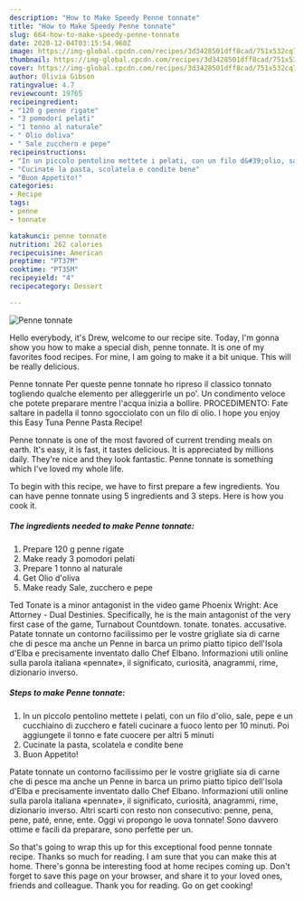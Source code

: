 ```yaml
---
description: "How to Make Speedy Penne tonnate"
title: "How to Make Speedy Penne tonnate"
slug: 664-how-to-make-speedy-penne-tonnate
date: 2020-12-04T03:15:54.960Z
image: https://img-global.cpcdn.com/recipes/3d3428501dff8cad/751x532cq70/penne-tonnate-recipe-main-photo.jpg
thumbnail: https://img-global.cpcdn.com/recipes/3d3428501dff8cad/751x532cq70/penne-tonnate-recipe-main-photo.jpg
cover: https://img-global.cpcdn.com/recipes/3d3428501dff8cad/751x532cq70/penne-tonnate-recipe-main-photo.jpg
author: Olivia Gibson
ratingvalue: 4.7
reviewcount: 19765
recipeingredient:
- "120 g penne rigate"
- "3 pomodori pelati"
- "1 tonno al naturale"
- " Olio doliva"
- " Sale zucchero e pepe"
recipeinstructions:
- "In un piccolo pentolino mettete i pelati, con un filo d&#39;olio, sale, pepe e un cucchiaino di zucchero e fateli cucinare a fuoco lento per 10 minuti. Poi aggiungete il tonno e fate cuocere per altri 5 minuti"
- "Cucinate la pasta, scolatela e condite bene"
- "Buon Appetito!"
categories:
- Recipe
tags:
- penne
- tonnate

katakunci: penne tonnate 
nutrition: 262 calories
recipecuisine: American
preptime: "PT37M"
cooktime: "PT35M"
recipeyield: "4"
recipecategory: Dessert

---
```



![Penne tonnate](https://img-global.cpcdn.com/recipes/3d3428501dff8cad/751x532cq70/penne-tonnate-recipe-main-photo.jpg)

Hello everybody, it's Drew, welcome to our recipe site. Today, I'm gonna show you how to make a special dish, penne tonnate. It is one of my favorites food recipes. For mine, I am going to make it a bit unique. This will be really delicious.

Penne tonnate Per queste penne tonnate ho ripreso il classico tonnato togliendo qualche elemento per alleggerirle un po&#39;. Un condimento veloce che potete preparare mentre l&#39;acqua inizia a bollire. PROCEDIMENTO: Fate saltare in padella il tonno sgocciolato con un filo di olio. I hope you enjoy this Easy Tuna Penne Pasta Recipe!

Penne tonnate is one of the most favored of current trending meals on earth. It's easy, it is fast, it tastes delicious. It is appreciated by millions daily. They're nice and they look fantastic. Penne tonnate is something which I've loved my whole life.


To begin with this recipe, we have to first prepare a few ingredients. You can have penne tonnate using 5 ingredients and 3 steps. Here is how you cook it.

<!--inarticleads1-->

##### The ingredients needed to make Penne tonnate:

1. Prepare 120 g penne rigate
1. Make ready 3 pomodori pelati
1. Prepare 1 tonno al naturale
1. Get  Olio d&#39;oliva
1. Make ready  Sale, zucchero e pepe


Ted Tonate is a minor antagonist in the video game Phoenix Wright: Ace Attorney - Dual Destinies. Specifically, he is the main antagonist of the very first case of the game, Turnabout Countdown. tonate. tonates. accusative. Patate tonnate un contorno facilissimo per le vostre grigliate sia di carne che di pesce ma anche un Penne in barca un primo piatto tipico dell&#39;Isola d&#39;Elba e precisamente inventato dallo Chef Elbano. Informazioni utili online sulla parola italiana «pennate», il significato, curiosità, anagrammi, rime, dizionario inverso. 

<!--inarticleads2-->

##### Steps to make Penne tonnate:

1. In un piccolo pentolino mettete i pelati, con un filo d&#39;olio, sale, pepe e un cucchiaino di zucchero e fateli cucinare a fuoco lento per 10 minuti. Poi aggiungete il tonno e fate cuocere per altri 5 minuti
1. Cucinate la pasta, scolatela e condite bene
1. Buon Appetito!


Patate tonnate un contorno facilissimo per le vostre grigliate sia di carne che di pesce ma anche un Penne in barca un primo piatto tipico dell&#39;Isola d&#39;Elba e precisamente inventato dallo Chef Elbano. Informazioni utili online sulla parola italiana «pennate», il significato, curiosità, anagrammi, rime, dizionario inverso. Altri scarti con resto non consecutivo: penne, pena, pene, paté, enne, ente. Oggi vi propongo le uova tonnate! Sono davvero ottime e facili da preparare, sono perfette per un. 

So that's going to wrap this up for this exceptional food penne tonnate recipe. Thanks so much for reading. I am sure that you can make this at home. There's gonna be interesting food at home recipes coming up. Don't forget to save this page on your browser, and share it to your loved ones, friends and colleague. Thank you for reading. Go on get cooking!
